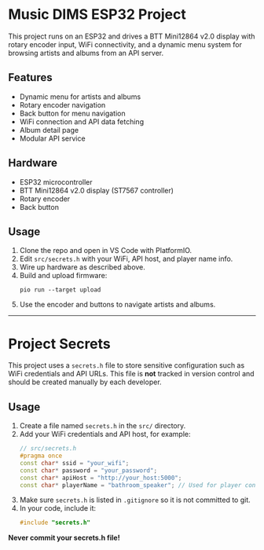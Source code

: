 # Music DIMS ESP32 Project

This project runs on an ESP32 and drives a BTT Mini12864 v2.0 display with rotary encoder input, WiFi connectivity, and a dynamic menu system for browsing artists and albums from an API server.

## Features
- Dynamic menu for artists and albums
- Rotary encoder navigation
- Back button for menu navigation
- WiFi connection and API data fetching
- Album detail page
- Modular API service

## Hardware
- ESP32 microcontroller
- BTT Mini12864 v2.0 display (ST7567 controller)
- Rotary encoder
- Back button

## Usage
1. Clone the repo and open in VS Code with PlatformIO.
2. Edit `src/secrets.h` with your WiFi, API host, and player name info.
3. Wire up hardware as described above.
4. Build and upload firmware:
   ```
   pio run --target upload
   ```
5. Use the encoder and buttons to navigate artists and albums.

---

# Project Secrets

This project uses a `secrets.h` file to store sensitive configuration such as WiFi credentials and API URLs. This file is **not** tracked in version control and should be created manually by each developer.

## Usage
1. Create a file named `secrets.h` in the `src/` directory.
2. Add your WiFi credentials and API host, for example:
   ```cpp
   // src/secrets.h
   #pragma once
   const char* ssid = "your_wifi";
   const char* password = "your_password";
   const char* apiHost = "http://your_host:5000";
   const char* playerName = "bathroom_speaker"; // Used for player control endpoints
   ```
3. Make sure `secrets.h` is listed in `.gitignore` so it is not committed to git.
4. In your code, include it:
   ```cpp
   #include "secrets.h"
   ```

**Never commit your secrets.h file!**
